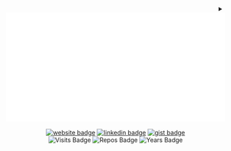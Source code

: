 <!-- Version 1.0.10 -->

<!-- Built Fri Apr 05 2024 19:56:26 GMT+0000 (Coordinated Universal Time) -->

<details align="right">
  <summary>
    <div align="center">
      <a href="./dylan.svg?short_path=0" title="Click to View Source">
        <object>
          <img src="dylan.svg" alt="Dylan">
        </object>
      </a>
      <br />
    </div>
  </summary>
  <a href="https://github.dev/dylanlangston/dylanlangston"><img
      src="https://img.shields.io/static/v1?style=for-the-badge&label=&message=View+on+GitHub.dev&color=lightgrey&logo=github"
      alt="Edit on GitHub.dev"></a>
  <a href="https://vscode.dev/github/dylanlangston/dylanlangston"><img
      src="https://img.shields.io/static/v1?style=for-the-badge&label=&message=View+on+VSCode.dev&color=blue&logo=visualstudiocode"
      alt="Open in vscode.dev"></a>
</details>

<div align="center">

[![website badge](https://img.shields.io/badge/dylanlangston.com-073642?style=social\&logo=html5)](https://dylanlangston.com)
[![linkedin badge](https://img.shields.io/badge/LinkedIn-073642?style=social\&logo=linkedin)](https://www.linkedin.com/in/dylan-langston/)
[![gist badge](https://img.shields.io/badge/Gist-073642?style=social\&logo=github)](https://gist.github.com/dylanlangston) <br />
![Visits Badge](https://badges.pufler.dev/visits/dylanlangston/dylanlangston)
![Repos Badge](https://badges.pufler.dev/repos/dylanlangston)
![Years Badge](https://badges.pufler.dev/years/dylanlangston)

</div>
